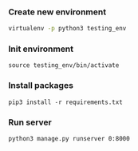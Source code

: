 ### Create new environment
```bash
virtualenv -p python3 testing_env 
```
### Init environment
```
source testing_env/bin/activate
```   
### Install packages
```
pip3 install -r requirements.txt
```
### Run server
```
python3 manage.py runserver 0:8000
```